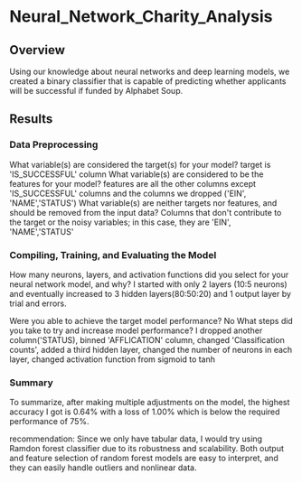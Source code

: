 # Neural_Network_Charity_Analysis
## Overview

Using our knowledge about neural networks and deep learning models, we created a binary classifier that is capable of predicting whether applicants will be successful if funded by Alphabet Soup.

## Results
### Data Preprocessing

What variable(s) are considered the target(s) for your model?
target is 'IS_SUCCESSFUL' column
What variable(s) are considered to be the features for your model?
features are all the other columns except 'IS_SUCCESSFUL' columns and the columns we dropped ('EIN', 'NAME','STATUS')
What variable(s) are neither targets nor features, and should be removed from the input data?
Columns that don't contribute to the target or the noisy variables; in this case, they are 'EIN', 'NAME','STATUS'

### Compiling, Training, and Evaluating the Model

How many neurons, layers, and activation functions did you select for your neural network model, and why?
I started with only 2 layers (10:5 neurons) and eventually increased to 3 hidden layers(80:50:20) and 1 output layer by trial and errors.

Were you able to achieve the target model performance?
No
What steps did you take to try and increase model performance?
I dropped another column('STATUS), binned 'AFFLICATION' column, changed 'Classification counts', added a third hidden layer, changed the number of neurons in each layer, changed activation function from sigmoid to tanh

### Summary

To summarize, after making multiple adjustments on the model, the highest accuracy I got is 0.64% with a loss of 1.00% which is below the required performance of 75%.

recommendation: Since we only have tabular data, I would try using Ramdon forest classifier due to its robustness and scalability. Both output and feature selection of random forest models are easy to interpret, and they can easily handle outliers and nonlinear data.
